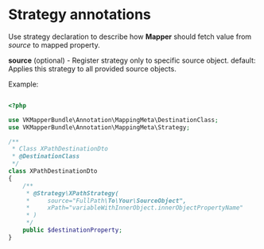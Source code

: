 

# Strategy annotations 

Use strategy declaration to describe how **Mapper** should fetch value from *source* to mapped property.

**source** (optional) - Register strategy only to specific source object.
default: Applies this strategy to all provided source objects. 

Example:
```php

<?php

use VKMapperBundle\Annotation\MappingMeta\DestinationClass;
use VKMapperBundle\Annotation\MappingMeta\Strategy;

/**
 * Class XPathDestinationDto
 * @DestinationClass
 */
class XPathDestinationDto
{
    /**
     * @Strategy\XPathStrategy(
     *     source="FullPath\To\Your\SourceObject",
     *     xPath="variableWithInnerObject.innerObjectPropertyName"
     * )
     */
    public $destinationProperty;
}

```